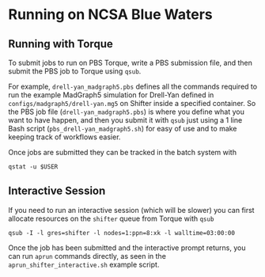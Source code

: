 # Running on NCSA Blue Waters

## Running with Torque

To submit jobs to run on PBS Torque, write a PBS submission file, and then submit the PBS job to Torque using `qsub`.

For example, `drell-yan_madgraph5.pbs` defines all the commands required to run the example MadGraph5 simulation for Drell-Yan defined in `configs/madgraph5/drell-yan.mg5` on Shifter inside a specified container.
So the PBS job file (`drell-yan_madgraph5.pbs`) is where you define what you want to have happen, and then you submit it with `qsub` just using a 1 line Bash script (`pbs_drell-yan_madgraph5.sh`) for easy of use and to make keeping track of workflows easier.

Once jobs are submitted they can be tracked in the batch system with

```console
qstat -u $USER
```

## Interactive Session

If you need to run an interactive session (which will be slower) you can first allocate resources on the `shifter` queue from Torque with `qsub`

```console
qsub -I -l gres=shifter -l nodes=1:ppn=8:xk -l walltime=03:00:00
```

Once the job has been submitted and the interactive prompt returns, you can run `aprun` commands directly, as seen in the `aprun_shifter_interactive.sh` example script.
